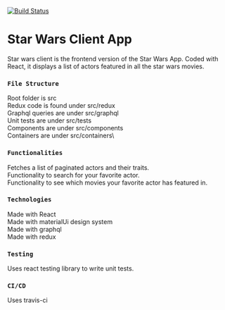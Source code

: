 [![Build Status](https://travis-ci.com/tribeless/sovtech-client.svg?branch=master)](https://travis-ci.com/tribeless/sovtech-client)

# Star Wars Client App

Star wars client is the frontend version of the Star Wars App. Coded with React, it displays a list of actors featured in all the star wars movies.

### `File Structure`
Root folder is src\
Redux code is found under src/redux\
Graphql queries are under src/graphql\
Unit tests are under src/tests\
Components are under src/components\
Containers are under src/containers\
### `Functionalities`

Fetches a list of paginated actors and their traits.\
Functionality to search for your favorite actor.\
Functionality to see which movies your favorite actor has featured in.

### `Technologies`

Made with React\
Made with materialUi design system\
Made with graphql\
Made with redux

### `Testing`

Uses react testing library to write unit tests.

### `CI/CD`    

Uses travis-ci